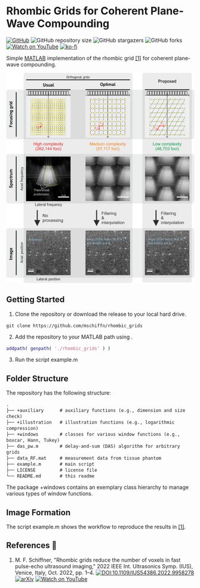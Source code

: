 # Rhombic Grids for Coherent Plane-Wave Compounding

<!-- shields -->
[![GitHub][license-shield]][license-url]
![GitHub repository size][size-shield]
![GitHub stargazers][stars-shield]
![GitHub forks][forks-shield]<!-- [![View on File Exchange][fex-shield]][fex-url] -->
[![Watch on YouTube](https://img.shields.io/youtube/views/T6dkazW5ZuM?label=YouTube)](https://www.youtube.com/watch?v=T6dkazW5ZuM)
[![ko-fi][ko-fi-shield]][ko-fi-url]

[license-shield]: https://img.shields.io/badge/license-citationware-blue
[license-url]: https://github.com/mschiffn/rhombic_grids/blob/main/LICENSE
[size-shield]: https://img.shields.io/github/repo-size/mschiffn/rhombic_grids
[stars-shield]: https://img.shields.io/github/stars/mschiffn/rhombic_grids.svg
[forks-shield]: https://img.shields.io/github/forks/mschiffn/rhombic_grids.svg
<!--[fex-shield]: https://www.mathworks.com/matlabcentral/images/matlab-file-exchange.svg
[fex-url]: https://www.mathworks.com/matlabcentral/fileexchange/99309-frequency-dependent-f-number-for-cpwc -->
[ko-fi-shield]: https://img.shields.io/badge/ko--fi-Donate%20a%20coffee-yellowgreen
[ko-fi-url]: https://ko-fi.com/L4L7CCWYS

<!-- content -->
Simple
[MATLAB](https://mathworks.com/products/matlab.html) implementation of
the rhombic grid
[[1]](#SchiffnerIUS2022) for
coherent plane-wave compounding.

![CIRS040](./figures/results.png)

## Getting Started

1. Clone the repository or download the release to your local hard drive.

```
git clone https://github.com/mschiffn/rhombic_grids
```

2. Add the repository to your MATLAB path using .

```matlab
addpath( genpath( './rhombic_grids' ) )
```

3. Run the script example.m

## Folder Structure

The repository has the following structure:

    .
    ├── +auxiliary      # auxiliary functions (e.g., dimension and size check)
    ├── +illustration   # illustration functions (e.g., logarithmic compression)
    ├── +windows        # classes for various window functions (e.g., boxcar, Hann, Tukey)
    ├── das_pw.m        # delay-and-sum (DAS) algorithm for arbitrary grids
    ├── data_RF.mat     # measurement data from tissue phantom
    ├── example.m       # main script
    ├── LICENSE         # license file
    └── README.md       # this readme

The package +windows contains
an exemplary class hierarchy to manage
various types of
window functions.

## Image Formation

The script example.m shows the workflow to reproduce the results in
[[1]](#SchiffnerIUS2022).

## References :notebook:

1. <a name="SchiffnerIUS2022"></a>
M. F. Schiffner,
"Rhombic grids reduce the number of voxels in fast pulse-echo ultrasound imaging,"
2022 IEEE Int. Ultrasonics Symp. (IUS), Venice, Italy, Oct. 2022, pp. 1–4.
[![DOI:10.1109/IUS54386.2022.9958278](https://img.shields.io/badge/DOI-10.1109%2FIUS54386.2022.9958278-blue)](https://doi.org/10.1109/IUS54386.2022.9958278)
[![arXiv](https://img.shields.io/badge/arXiv-2210.04818-b31b1b.svg)](https://arxiv.org/abs/2210.04818)
[![Watch on YouTube](https://img.shields.io/youtube/views/T6dkazW5ZuM?label=YouTube)](https://www.youtube.com/watch?v=T6dkazW5ZuM)

